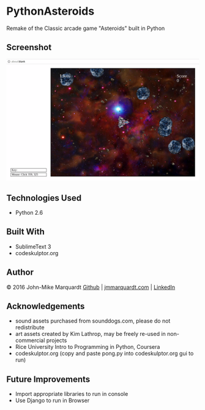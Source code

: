 # PythonAsteroids
Remake of the Classic arcade game "Asteroids" built in Python

## Screenshot

![ScreenShot](./screenshot.png)

## Technologies Used
- Python 2.6

## Built With
- SublimeText 3
- codeskulptor.org

## Author
&copy; 2016 John-Mike Marquardt [Github](https://github.com/codemarq) | [jmmarquardt.com](https://jmmarquardt.com) | [LinkedIn](https://www.linkedin.com/in/jmmarquardt)

## Acknowledgements
* sound assets purchased from sounddogs.com, please do not redistribute
* art assets created by Kim Lathrop, may be freely re-used in non-commercial projects
* Rice University Intro to Programming in Python, Coursera
* codeskulptor.org (copy and paste pong.py into codeskulptor.org gui to run)

## Future Improvements
- Import appropriate libraries to run in console
- Use Django to run in Browser

